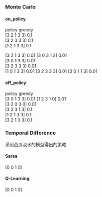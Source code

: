 
### Monte Carlo

#### on_policy
policy greedy   
[3 2 1 3 3]  0.1   
[3 2 3 3 3]  0.1   
[1 2 1 3 3]  0.1   

[3 2 1 3 3]  0.01
[3 0 3 1 2]  0.01   
[3 0 1 3 3]  0.01   
[3 2 3 3 3]  0.01   
[1 0 1 3 3]  0.01
[3 2 3 3 3]  0.01
[3 0 1 1 3]  0.01

#### off_policy
policy greedy   
[3 0 1 3 3]  0.01
[1 2 3 1 0]  0.01   
[3 2 0 3 0]  0.01   
[3 2 3 1 3]  0.1   
[1 2 1 3 3]  0.1   
[3 2 1 0 3]  0.1   

### Temporal Difference

采用西瓜浇水的模型得出的策略

#### Sarsa
[0 0 1 0]

#### Q-Learning
[0 0 1 0]

